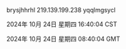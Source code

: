 brysjhhrhl 219.139.199.238 yqqlmgsycl

2024年 10月 24日 星期四 16:40:04 CST

2024年 10月 24日 星期四 08:40:04 GMT
